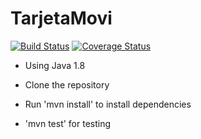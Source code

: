 # TarjetaMovi
[![Build Status](https://travis-ci.org/juanpmarengo/tarjetamovi.svg?branch=master)](https://travis-ci.org/juanpmarengo/tarjetamovi)
[![Coverage Status](https://coveralls.io/repos/github/juanpmarengo/tarjetamovi/badge.svg?branch=master)](https://coveralls.io/github/juanpmarengo/tarjetamovi?branch=master)

- Using Java 1.8

- Clone the repository
- Run 'mvn install' to install dependencies
- 'mvn test' for testing
